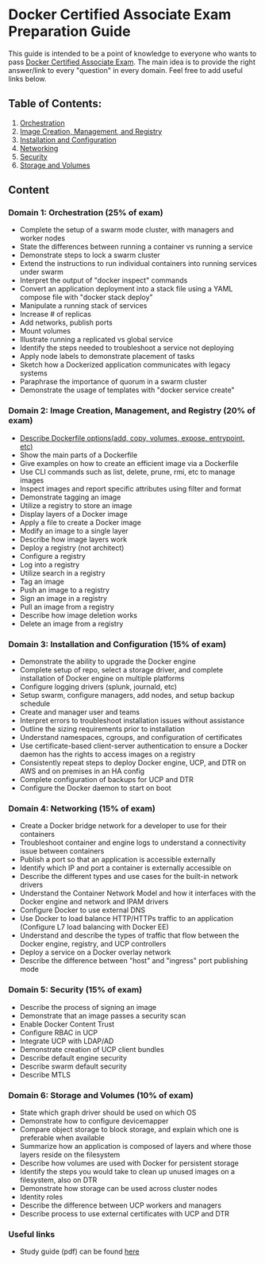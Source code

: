 # Docker Certified Associate Exam Preparation Guide

This guide is intended to be a point of knowledge to everyone who wants to pass [Docker Certified Associate Exam](https://blog.docker.com/2017/09/introducing-docker-global-professional-certification-program/). The main idea is to provide the right answer/link to every "question" in every domain. Feel free to add useful links below. 

## Table of Contents:
1. [Orchestration](https://github.com/Evalle/DCA/blob/master/README.md#domain-1-orchestration-25-of-exam)
2. [Image Creation, Management, and Registry](https://github.com/Evalle/DCA/blob/master/README.md#domain-2-image-creation-management-and-registry-20-of-exam)
3. [Installation and Configuration](https://github.com/Evalle/DCA/blob/master/README.md#domain-3-installation-and-configuration-15-of-exam)
4. [Networking](https://github.com/Evalle/DCA/blob/master/README.md#domain-4-networking-15-of-exam)
5. [Security](https://github.com/Evalle/DCA/blob/master/README.md#domain-5-security-15-of-exam)
6. [Storage and Volumes](https://github.com/Evalle/DCA/blob/master/README.md#domain-6-storage-and-volumes-10-of-exam)

## Content

### Domain 1: Orchestration (25% of exam)
- Complete the setup of a swarm mode cluster, with managers and worker nodes
- State the differences between running a container vs running a service
- Demonstrate steps to lock a swarm cluster
- Extend the instructions to run individual containers into running services under swarm
- Interpret the output of "docker inspect" commands
- Convert an application deployment into a stack file using a YAML compose file with
"docker stack deploy"
- Manipulate a running stack of services
- Increase # of replicas
- Add networks, publish ports
- Mount volumes
- Illustrate running a replicated vs global service
- Identify the steps needed to troubleshoot a service not deploying
- Apply node labels to demonstrate placement of tasks
- Sketch how a Dockerized application communicates with legacy systems
- Paraphrase the importance of quorum in a swarm cluster
- Demonstrate the usage of templates with "docker service create"

### Domain 2: Image Creation, Management, and Registry (20% of exam)
- [Describe Dockerfile options(add, copy, volumes, expose, entrypoint, etc)](https://docs.docker.com/engine/reference/builder/#from)
- Show the main parts of a Dockerfile
- Give examples on how to create an efficient image via a Dockerfile
- Use CLI commands such as list, delete, prune, rmi, etc to manage images
- Inspect images and report specific attributes using filter and format
- Demonstrate tagging an image
- Utilize a registry to store an image
- Display layers of a Docker image
- Apply a file to create a Docker image
- Modify an image to a single layer
- Describe how image layers work
- Deploy a registry (not architect)
- Configure a registry
- Log into a registry
- Utilize search in a registry
- Tag an image
- Push an image to a registry
- Sign an image in a registry
- Pull an image from a registry
- Describe how image deletion works
- Delete an image from a registry

### Domain 3: Installation and Configuration (15% of exam)
- Demonstrate the ability to upgrade the Docker engine
- Complete setup of repo, select a storage driver, and complete installation of Docker
engine on multiple platforms
- Configure logging drivers (splunk, journald, etc)
- Setup swarm, configure managers, add nodes, and setup backup schedule
- Create and manager user and teams
- Interpret errors to troubleshoot installation issues without assistance
- Outline the sizing requirements prior to installation
- Understand namespaces, cgroups, and configuration of certificates
- Use certificate-based client-server authentication to ensure a Docker daemon has the
rights to access images on a registry
- Consistently repeat steps to deploy Docker engine, UCP, and DTR on AWS and on
premises in an HA config
- Complete configuration of backups for UCP and DTR
- Configure the Docker daemon to start on boot

### Domain 4: Networking (15% of exam)
- Create a Docker bridge network for a developer to use for their containers
- Troubleshoot container and engine logs to understand a connectivity issue between
containers
- Publish a port so that an application is accessible externally
- Identify which IP and port a container is externally accessible on
- Describe the different types and use cases for the built-in network drivers
- Understand the Container Network Model and how it interfaces with the Docker engine
and network and IPAM drivers
- Configure Docker to use external DNS
- Use Docker to load balance HTTP/HTTPs traffic to an application (Configure L7 load
balancing with Docker EE)
- Understand and describe the types of traffic that flow between the Docker engine,
registry, and UCP controllers
- Deploy a service on a Docker overlay network
- Describe the difference between "host" and "ingress" port publishing mode

### Domain 5: Security (15% of exam)
- Describe the process of signing an image
- Demonstrate that an image passes a security scan
- Enable Docker Content Trust
- Configure RBAC in UCP
- Integrate UCP with LDAP/AD
- Demonstrate creation of UCP client bundles
- Describe default engine security
- Describe swarm default security
- Describe MTLS

### Domain 6: Storage and Volumes (10% of exam)
- State which graph driver should be used on which OS
- Demonstrate how to configure devicemapper
- Compare object storage to block storage, and explain which one is preferable when
available
- Summarize how an application is composed of layers and where those layers reside on
the filesystem
- Describe how volumes are used with Docker for persistent storage
- Identify the steps you would take to clean up unused images on a filesystem, also on
DTR
- Demonstrate how storage can be used across cluster nodes
- Identity roles
- Describe the difference between UCP workers and managers
- Describe process to use external certificates with UCP and DTR

### Useful links

- Study guide (pdf) can be found [here](https://files.mtstatic.com/site_6503/draft_613/0?Expires=1507235736&Signature=BAtUBLTCXA~ESSc8dAStdO~Bgku7M91yuoYJeBDoF-aLSJlftwu-~KwdJQIF5AnENtIGKP6d6DbUQ3EKTvHyw1XndQdSs64zypeCeQZqt3N41-lISNRigPCVVueuk5CHvpPYRLyVjweLGrxNV3PHhpEBk~tZNjc-GkYOxy-V~Ff2blMC7wSdj~S-Q9YUVeLNdFJCMqUgLrMQ0u1PnRCozi~uJMKC8A7DxDzdK7MErd6TMMhSPGa59734rdSTeVnxDn04jp0CAQE1ZF4odnO9tX3Gdu-1~z6qgaz1Cl6KSrKnipLFs~YUUtIzBS3GyzsNu16sVcpEq9NaYI1B1QsItJJlMhXcpiAxO47y49q8ViTLtoOseh0oDFo2injqCYEetb-r6ypWHK5~fSWQ6Wou7o3m9ts3VSItyscUsDqTFSea534rWolwHy22XcSszRKiYSzmiDs9Dq-IwLxFg4aQ8qQLMKXmpdQtHLwwLTNS997aJNyUr1AQClO-PrBG8l66ydCW7RvxEw84XqZ85Cvny-ptx3DpzzkWj-G0WWRLXIWH-mCcbhrHg9Zyte7nTmj8FiF3kOzuBExj7djqqPJdXZnL0QQPKulY653Vzk7viYRFf22QETnLrfd9mw4hBwde2yyAJtJDru~EJRwyi~Z78neUUo2wMvkHTvZMoaU7hAM_&Key-Pair-Id=APKAIX7ZMYEQ4P6XATFQ)
